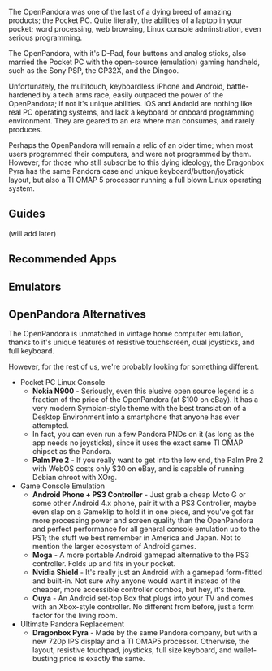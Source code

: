 The OpenPandora was one of the last of a dying breed of amazing products; the Pocket PC. Quite literally, the abilities of a laptop in your pocket; word processing, web browsing, Linux console adminstration, even serious programming. 

The OpenPandora, with it's D-Pad, four buttons and analog sticks, also married the Pocket PC with the open-source (emulation) gaming handheld, such as the Sony PSP, the GP32X, and the Dingoo.

Unfortunately, the multitouch, keyboardless iPhone and Android, battle-hardened by a tech arms race, easily outpaced the power of the OpenPandora; if not it's unique abilities. iOS and Android are nothing like real PC operating systems, and lack a keyboard or onboard programming environment. They are geared to an era where man consumes, and rarely produces.

Perhaps the OpenPandora will remain a relic of an older time; when most users programmed their computers, and were not programmed by them. However, for those who still subscribe to this dying ideology, the Dragonbox Pyra has the same Pandora case and unique keyboard/button/joystick layout, but also a TI OMAP 5 processor running a full blown Linux operating system.

## Guides

(will add later)

## Recommended Apps

## Emulators

## OpenPandora Alternatives

The OpenPandora is unmatched in vintage home computer emulation, thanks to it's unique features of resistive touchscreen, dual joysticks, and full keyboard.

However, for the rest of us, we're probably looking for something different.

* Pocket PC Linux Console
  * **Nokia N900** - Seriously, even this elusive open source legend is a fraction of the price of the OpenPandora (at $100 on eBay). It has a very modern Symbian-style theme with the best translation of a Desktop Environment into a smartphone that anyone has ever attempted.
  * In fact, you can even run a few Pandora PNDs on it (as long as the app needs no joysticks), since it uses the exact same TI OMAP chipset as the Pandora.
  * **Palm Pre 2** - If you really want to get into the low end, the Palm Pre 2 with WebOS costs only $30 on eBay, and is capable of running Debian chroot with XOrg.
* Game Console Emulation
  * **Android Phone + PS3 Controller** - Just grab a cheap Moto G or some other Android 4.x phone, pair it with a PS3 Controller, maybe even slap on a Gameklip to hold it in one piece, and you've got far more processing power and screen quality than the OpenPandora and perfect performance for all general console emulation up to the PS1; the stuff we best remember in America and Japan. Not to mention the larger ecosystem of Android games.
  * **Moga** - A more portable Android gamepad alternative to the PS3 controller. Folds up and fits in your pocket.
  * **Nvidia Shield** - It's really just an Android with a gamepad form-fitted and built-in. Not sure why anyone would want it instead of the cheaper, more accessible controller combos, but hey, it's there.
  * **Ouya** - An Android set-top Box that plugs into your TV and comes with an Xbox-style controller. No different from before, just a form factor for the living room.
* Ultimate Pandora Replacement
  * **Dragonbox Pyra** - Made by the same Pandora company, but with a new 720p IPS display and a TI OMAP5 processor. Otherwise, the layout, resistive touchpad, joysticks, full size keyboard, and wallet-busting price is exactly the same.